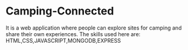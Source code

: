 # Camping-Connected
It is a web application where people can explore sites for camping and share their own 
experiences.
The skills used here are:
HTML,CSS,JAVASCRIPT,MONGODB,EXPRESS
